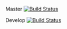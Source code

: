 Master
[![Build Status](https://travis-ci.org/pawelByszewski/meetup-chief.svg?branch=master)](https://travis-ci.org/pawelByszewski/meetup-chief)

Develop
[![Build Status](https://travis-ci.org/pawelByszewski/meetup-chief.svg?branch=develop)](https://travis-ci.org/pawelByszewski/meetup-chief)